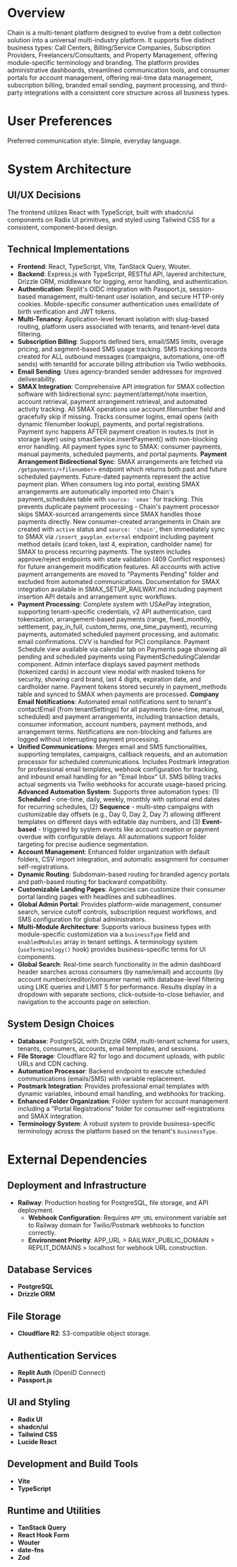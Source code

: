 # Overview

Chain is a multi-tenant platform designed to evolve from a debt collection solution into a universal multi-industry platform. It supports five distinct business types: Call Centers, Billing/Service Companies, Subscription Providers, Freelancers/Consultants, and Property Management, offering module-specific terminology and branding. The platform provides administrative dashboards, streamlined communication tools, and consumer portals for account management, offering real-time data management, subscription billing, branded email sending, payment processing, and third-party integrations with a consistent core structure across all business types.

# User Preferences

Preferred communication style: Simple, everyday language.

# System Architecture

## UI/UX Decisions
The frontend utilizes React with TypeScript, built with shadcn/ui components on Radix UI primitives, and styled using Tailwind CSS for a consistent, component-based design.

## Technical Implementations
- **Frontend**: React, TypeScript, Vite, TanStack Query, Wouter.
- **Backend**: Express.js with TypeScript, RESTful API, layered architecture, Drizzle ORM, middleware for logging, error handling, and authentication.
- **Authentication**: Replit's OIDC integration with Passport.js, session-based management, multi-tenant user isolation, and secure HTTP-only cookies. Mobile-specific consumer authentication uses email/date of birth verification and JWT tokens.
- **Multi-Tenancy**: Application-level tenant isolation with slug-based routing, platform users associated with tenants, and tenant-level data filtering.
- **Subscription Billing**: Supports defined tiers, email/SMS limits, overage pricing, and segment-based SMS usage tracking. SMS tracking records created for ALL outbound messages (campaigns, automations, one-off sends) with tenantId for accurate billing attribution via Twilio webhooks.
- **Email Sending**: Uses agency-branded sender addresses for improved deliverability.
- **SMAX Integration**: Comprehensive API integration for SMAX collection software with bidirectional sync: payment/attempt/note insertion, account retrieval, payment arrangement retrieval, and automated activity tracking. All SMAX operations use account.filenumber field and gracefully skip if missing. Tracks consumer logins, email opens (with dynamic filenumber lookup), payments, and portal registrations. Payment sync happens AFTER payment creation in routes.ts (not in storage layer) using smaxService.insertPayment() with non-blocking error handling. All payment types sync to SMAX: consumer payments, manual payments, scheduled payments, and portal payments. **Payment Arrangement Bidirectional Sync**: SMAX arrangements are fetched via `/getpayments/<filenumber>` endpoint which returns both past and future scheduled payments. Future-dated payments represent the active payment plan. When consumers log into portal, existing SMAX arrangements are automatically imported into Chain's payment_schedules table with `source: 'smax'` for tracking. This prevents duplicate payment processing - Chain's payment processor skips SMAX-sourced arrangements since SMAX handles those payments directly. New consumer-created arrangements in Chain are created with `active` status and `source: 'chain'`, then immediately sync to SMAX via `/insert_payplan_external` endpoint including payment method details (card token, last 4, expiration, cardholder name) for SMAX to process recurring payments. The system includes approve/reject endpoints with state validation (409 Conflict responses) for future arrangement modification features. All accounts with active payment arrangements are moved to "Payments Pending" folder and excluded from automated communications. Documentation for SMAX integration available in SMAX_SETUP_RAILWAY.md including payment insertion API details and arrangement sync workflows.
- **Payment Processing**: Complete system with USAePay integration, supporting tenant-specific credentials, v2 API authentication, card tokenization, arrangement-based payments (range, fixed_monthly, settlement, pay_in_full, custom_terms, one_time_payment), recurring payments, automated scheduled payment processing, and automatic email confirmations. CVV is handled for PCI compliance. Payment Schedule view available via calendar tab on Payments page showing all pending and scheduled payments using PaymentSchedulingCalendar component. Admin interface displays saved payment methods (tokenized cards) in account view modal with masked tokens for security, showing card brand, last 4 digits, expiration date, and cardholder name. Payment tokens stored securely in payment_methods table and synced to SMAX when payments are processed. **Company Email Notifications**: Automated email notifications sent to tenant's contactEmail (from tenantSettings) for all payments (one-time, manual, scheduled) and payment arrangements, including transaction details, consumer information, account numbers, payment methods, and arrangement terms. Notifications are non-blocking and failures are logged without interrupting payment processing.
- **Unified Communications**: Merges email and SMS functionalities, supporting templates, campaigns, callback requests, and an automation processor for scheduled communications. Includes Postmark integration for professional email templates, webhook configuration for tracking, and inbound email handling for an "Email Inbox" UI. SMS billing tracks actual segments via Twilio webhooks for accurate usage-based pricing. **Advanced Automation System**: Supports three automation types: (1) **Scheduled** - one-time, daily, weekly, monthly with optional end dates for recurring schedules, (2) **Sequence** - multi-step campaigns with customizable day offsets (e.g., Day 0, Day 2, Day 7) allowing different templates on different days with editable day numbers, and (3) **Event-based** - triggered by system events like account creation or payment overdue with configurable delays. All automations support folder targeting for precise audience segmentation.
- **Account Management**: Enhanced folder organization with default folders, CSV import integration, and automatic assignment for consumer self-registrations.
- **Dynamic Routing**: Subdomain-based routing for branded agency portals and path-based routing for backward compatibility.
- **Customizable Landing Pages**: Agencies can customize their consumer portal landing pages with headlines and subheadlines.
- **Global Admin Portal**: Provides platform-wide management, consumer search, service cutoff controls, subscription request workflows, and SMS configuration for global administrators.
- **Multi-Module Architecture**: Supports various business types with module-specific customization via a `businessType` field and `enabledModules` array in tenant settings. A terminology system (`useTerminology()` hook) provides business-specific terms for UI components.
- **Global Search**: Real-time search functionality in the admin dashboard header searches across consumers (by name/email) and accounts (by account number/creditor/consumer name) with database-level filtering using LIKE queries and LIMIT 5 for performance. Results display in a dropdown with separate sections, click-outside-to-close behavior, and navigation to the accounts page on selection.

## System Design Choices
- **Database**: PostgreSQL with Drizzle ORM, multi-tenant schema for users, tenants, consumers, accounts, email templates, and sessions.
- **File Storage**: Cloudflare R2 for logo and document uploads, with public URLs and CDN caching.
- **Automation Processor**: Backend endpoint to execute scheduled communications (emails/SMS) with variable replacement.
- **Postmark Integration**: Provides professional email templates with dynamic variables, inbound email handling, and webhooks for tracking.
- **Enhanced Folder Organization**: Folder system for account management including a "Portal Registrations" folder for consumer self-registrations and SMAX integration.
- **Terminology System**: A robust system to provide business-specific terminology across the platform based on the tenant's `businessType`.

# External Dependencies

## Deployment and Infrastructure
- **Railway**: Production hosting for PostgreSQL, file storage, and API deployment.
  - **Webhook Configuration**: Requires `APP_URL` environment variable set to Railway domain for Twilio/Postmark webhooks to function correctly.
  - **Environment Priority**: APP_URL > RAILWAY_PUBLIC_DOMAIN > REPLIT_DOMAINS > localhost for webhook URL construction.

## Database Services
- **PostgreSQL**
- **Drizzle ORM**

## File Storage
- **Cloudflare R2**: S3-compatible object storage.

## Authentication Services
- **Replit Auth** (OpenID Connect)
- **Passport.js**

## UI and Styling
- **Radix UI**
- **shadcn/ui**
- **Tailwind CSS**
- **Lucide React**

## Development and Build Tools
- **Vite**
- **TypeScript**

## Runtime and Utilities
- **TanStack Query**
- **React Hook Form**
- **Wouter**
- **date-fns**
- **Zod**